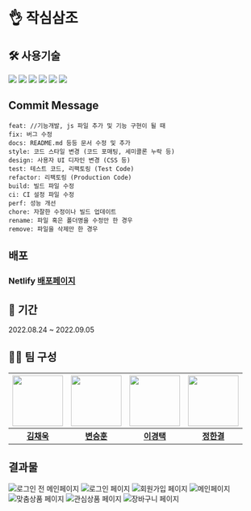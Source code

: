 # 👌 작심삼조

## 🛠 사용기술
<img src="https://img.shields.io/badge/JavaScript-F7DF1E?style=for-the-badge&logo=javascript&logoColor=000"/> <img src="https://img.shields.io/badge/react-61DAFB?style=for-the-badge&logo=react&logoColor=fff"/> <img src="https://img.shields.io/badge/styled-component-D36AC2?style=for-the-badge&logo=&logoColor=f776AB"/> <img src="https://img.shields.io/badge/RTKquery-%23593d88.svg?style=for-the-badge&logo=redux&logoColor=white"> <img src="https://img.shields.io/badge/vite-fff.svg?style=for-the-badge&logo=vite&logoColor=646CFF">  <img src="https://img.shields.io/badge/bootstrap-7952B3.svg?style=for-the-badge&logo=bootstrap&logoColor=fff"> 

## Commit Message

```
feat: //기능개발, js 파일 추가 및 기능 구현이 될 때
fix: 버그 수정
docs: README.md 등등 문서 수정 및 추가
style: 코드 스타일 변경 (코드 포매팅, 세미콜론 누락 등)
design: 사용자 UI 디자인 변경 (CSS 등)
test: 테스트 코드, 리팩토링 (Test Code)
refactor: 리팩토링 (Production Code)
build: 빌드 파일 수정
ci: CI 설정 파일 수정
perf: 성능 개선
chore: 자잘한 수정이나 빌드 업데이트
rename: 파일 혹은 폴더명을 수정만 한 경우
remove: 파일을 삭제만 한 경우
```

## 배포 
### Netlify [배포페이지](https://loan-service.netlify.app/)

## 📅 기간
2022.08.24 ~ 2022.09.05

## 🤼‍♀️ 팀 구성
|<img src="https://user-images.githubusercontent.com/97086762/188429229-dce9724b-9d5a-43c6-96e8-346956427e60.png" width="100" height="100">|<img src="https://user-images.githubusercontent.com/97086762/188430500-b3b28182-dbd1-4524-a610-e5f8c22609aa.jpg" width="100" height="100">|<img src="https://user-images.githubusercontent.com/97086762/188433315-96b3ed93-515d-4e27-86da-2f3b38a25388.jpg" width="100" height="100">|<img src="https://user-images.githubusercontent.com/97086762/188429229-dce9724b-9d5a-43c6-96e8-346956427e60.png" width="100" height="100">
|:---:|:---:|:---:|:---:|
|**[김채욱](https://github.com/Kimchaewook)** |**[변승훈](https://github.com/SeungHun6450)**| **[이경택](https://github.com/davidktlee)** | **[정한결](https://github.com/gyeol2678)**

## 결과물
![로그인 전 메인페이지](https://user-images.githubusercontent.com/97086762/188433654-d5437b9a-7e3e-4670-9393-5a2d3081b3b3.png)
![로그인 페이지](https://user-images.githubusercontent.com/97086762/188433972-a4935dd6-b1d3-49b2-8752-e7b8bbaa1ced.png)
![회원가입 페이지](https://user-images.githubusercontent.com/97086762/188434127-8c2ff1fc-fdfe-421a-9db4-35ca20956904.png)
![메인페이지](https://user-images.githubusercontent.com/97086762/188434267-edc7383c-a9e2-440d-a27c-c33091f725e2.png)
![맞춤상품 페이지](https://user-images.githubusercontent.com/97086762/188434437-8fb520b5-ebf3-48dd-90e7-a214673e5687.png)
![관심상품 페이지](https://user-images.githubusercontent.com/97086762/188436815-98e8b7f2-7a2b-415c-ad67-6762a9684f13.png)
![장바구니 페이지](https://user-images.githubusercontent.com/97086762/188436571-5c01bc05-b61b-4642-91b9-40e3c5b4d5b0.png)

